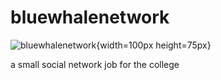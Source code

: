 # bluewhalenetwork
![bluewhalenetwork](https://image.flaticon.com/icons/svg/334/334983.svg){width=100px height=75px}

a small social network job for the college
